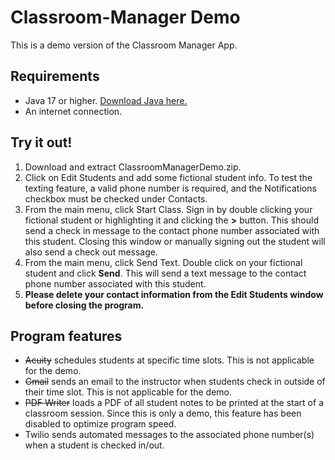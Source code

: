 # Classroom-Manager Demo
This is a demo version of the Classroom Manager App.

## Requirements
- Java 17 or higher.  [Download Java here.](https://www.oracle.com/ca-en/java/technologies/downloads/)
- An internet connection.

## Try it out!
1. Download and extract ClassroomManagerDemo.zip.
2. Click on Edit Students and add some fictional student info.  To test the texting feature, a valid phone number is required, and the Notifications checkbox must be checked under Contacts.
3. From the main menu, click Start Class.  Sign in by double clicking  your fictional student or highlighting it and clicking the **>** button.  This should send a check in message to the contact phone number associated with this student.  Closing this window or manually signing out the student will also send a check out message.
4.  From the main menu, click Send Text.  Double click on your fictional student and click **Send**.  This will send a text message to the contact phone number associated with this student.
5.  **Please delete your contact information from the Edit Students window before closing the program.**

## Program features
- ~~Acuity~~ schedules students at specific time slots.  This is not applicable for the demo.
- ~~Gmail~~ sends an email to the instructor when students check in outside of their time slot.  This is not applicable for the demo.
- ~~PDF Writer~~ loads a PDF of all student notes to be printed at the start of a classroom session.  Since this is only a demo, this feature has been disabled to optimize program speed.
- Twilio sends automated messages to the associated phone number(s) when a student is checked in/out.
